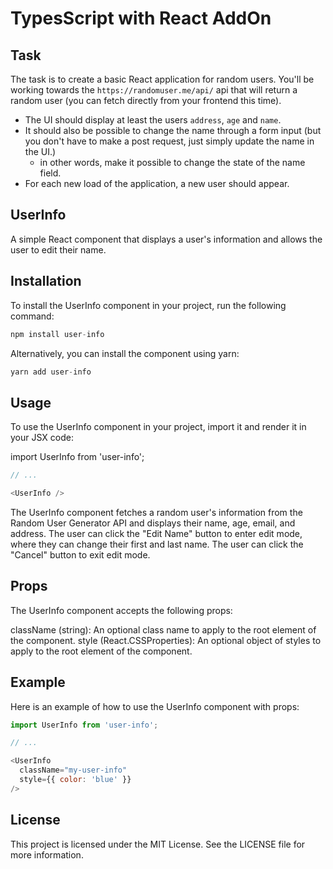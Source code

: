 # TypesScript with React AddOn

## Task
The task is to create a basic React application for random users. You'll be working towards the `https://randomuser.me/api/` api that will return a random user (you can fetch directly from your frontend this time).

- The UI should display at least the users `address`, `age` and `name`.
- It should also be possible to change the name through a form input (but you don't have to make a post request, just simply update the name in the UI.)
  - in other words, make it possible to change the state of the name field.
- For each new load of the application, a new user should appear.

## UserInfo

A simple React component that displays a user's information and allows the user to edit their name.

## Installation

To install the UserInfo component in your project, run the following command:

```js
npm install user-info
```
Alternatively, you can install the component using yarn:


```js
yarn add user-info
```

## Usage

To use the UserInfo component in your project, import it and render it in your JSX code:

import UserInfo from 'user-info';

```js
// ...

<UserInfo />
```

The UserInfo component fetches a random user's information from the Random User Generator API and displays their name, age, email, and address. The user can click the "Edit Name" button to enter edit mode, where they can change their first and last name. The user can click the "Cancel" button to exit edit mode.

## Props

The UserInfo component accepts the following props:

className (string): An optional class name to apply to the root element of the component.
style (React.CSSProperties): An optional object of styles to apply to the root element of the component.

## Example

Here is an example of how to use the UserInfo component with props:

```js
import UserInfo from 'user-info';

// ...

<UserInfo
  className="my-user-info"
  style={{ color: 'blue' }}
/>

```

## License

This project is licensed under the MIT License. See the LICENSE file for more information.

